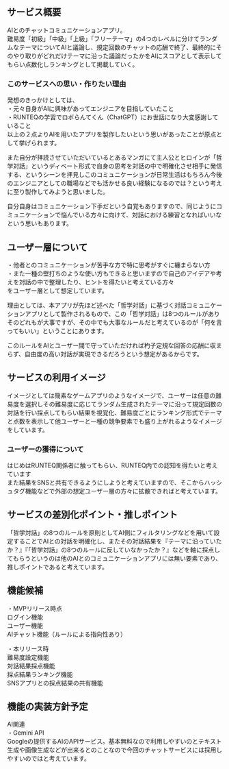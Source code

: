 ## サービス概要

AIとのチャットコミュニケーションアプリ。  
難易度「初級」「中級」「上級」「フリーテーマ」の4つのレベルに分けてランダムなテーマについてAIと議論し、規定回数のチャットの応酬で終了、最終的にそのやり取りがどれだけテーマに沿った議論だったかをAIにスコアとして表示してもらい点数化しランキングとして掲載していく。

### このサービスへの思い・作りたい理由

発想のきっかけとしては、  
・元々自身がAIに興味があってエンジニアを目指していたこと  
・RUNTEQの学習でロボらんてくん（ChatGPT）にお世話になり大変感謝していること  
以上の２点よりAIを用いたアプリを製作したいという思いがあったことが原点として挙げられます。 

また自分が拝読させていただいているとあるマンガにて主人公とヒロインが「哲学対話」というディベート形式で自身の思考を対話の中で明確化させ相手に発信する、というシーンを拝見しこのコミュニケーションが日常生活はもちろん今後のエンジニアとしての職場などでも活かせる良い経験になるのでは？という考えに至り製作してみようと思いました。  

自分自身はコミュニケーション下手だという自覚もありますので、同じようにコミュニケーションで悩んでいる方々に向けて、対話における練習となればいいなという思いもあります。

## ユーザー層について

・他者とのコミュニケーションが苦手な方で特に思考がすぐに纏まらない方  
・また一種の壁打ちのような使い方もできると思いますので自己のアイデアや考えを対話の中で整理したり、ヒントを得たいと考えている方々  
をユーザー層として想定しています。

理由としては、本アプリが先ほど述べた「哲学対話」に基づく対話コミュニケーションアプリとして製作されるもので、この「哲学対話」は8つのルールがありそのどれもが大事ですが、その中でも大事なルールだと考えているのが「何を言ってもいい」ということにあります。  

このルールをAIとユーザー間で守っていただければ杓子定規な回答の応酬に収まらず、自由度の高い対話が実現できるだろうという想定があるからです。

## サービスの利用イメージ
イメージとしては簡素なゲームアプリのようなイメージで、ユーザーは任意の難易度を選択しその難易度に応じてランダム生成されたテーマに沿って規定回数の対話を行い採点してもらい結果を視覚化、難易度ごとにランキング形式でテーマと点数を表示して他ユーザーと一種の競争要素でも盛り上がれるようなイメージをしています。

### ユーザーの獲得について

はじめはRUNTEQ関係者に触ってもらい、RUNTEQ内での認知を得たいと考えています  
また結果をSNSと共有できるようにしようと考えていますので、そこからハッシュタグ機能などで外部の想定ユーザー層の方々に拡散できればと考えています。

## サービスの差別化ポイント・推しポイント

「哲学対話」の8つのルールを原則としてAI側にフィルタリングなどを用いて設定することでAIとの対話を明確化し、またその対話結果を『テーマに沿っていたか？』『「哲学対話」の8つのルールに反していなかったか？』などを軸に採点してもらうというのは他のAIとのコミュニケーションアプリには無い要素であり、推しポイントであると考えています。

## 機能候補

・MVPリリース時点  
ログイン機能  
ユーザー機能  
AIチャット機能（ルールによる指向性あり）  

・本リリース時  
難易度設定機能  
対話結果採点機能  
採点結果ランキング機能  
SNSアプリとの採点結果の共有機能  

## 機能の実装方針予定

AI関連  
・Gemini API  
Googleの提供するAIのAPIサービス。基本無料なので利用しやすいのとテキスト生成や画像生成などが出来るとのことなので今回のチャットサービスには採用しやすいのではと考えています。
